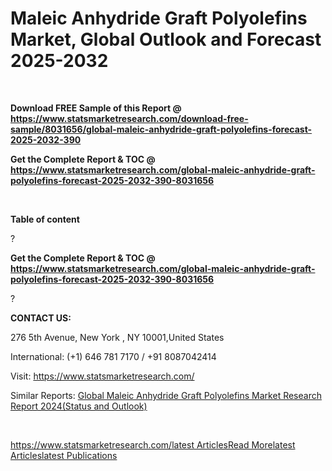 <h1>Maleic Anhydride Graft Polyolefins Market, Global Outlook and Forecast 2025-2032</h1><br/><p><strong>Download FREE Sample of this Report @ <a href="https://www.statsmarketresearch.com/download-free-sample/8031656/global-maleic-anhydride-graft-polyolefins-forecast-2025-2032-390">https://www.statsmarketresearch.com/download-free-sample/8031656/global-maleic-anhydride-graft-polyolefins-forecast-2025-2032-390</a></strong></p>
 
 
 
 <div><b>Get the Complete Report & TOC @ <a href="https://www.statsmarketresearch.com/global-maleic-anhydride-graft-polyolefins-forecast-2025-2032-390-8031656">https://www.statsmarketresearch.com/global-maleic-anhydride-graft-polyolefins-forecast-2025-2032-390-8031656</a></b></div>
 
 
 
 <p><br />
 
 <b>Table of content</b></p>
 
 
 
 <p>? </p>
 
 
 
 <div><b>Get the Complete Report & TOC @ <a href="https://www.statsmarketresearch.com/global-maleic-anhydride-graft-polyolefins-forecast-2025-2032-390-8031656">https://www.statsmarketresearch.com/global-maleic-anhydride-graft-polyolefins-forecast-2025-2032-390-8031656</a></b></div>
 
 
 
 <p>? </p>
 
 
 
 <p><b>CONTACT US:</b><br />
 
 276 5th Avenue, New York , NY 10001,United States<br />
 
 International: (+1) 646 781 7170 / +91 8087042414<br />
 
 Visit: <a href="https://www.statsmarketresearch.com/">https://www.statsmarketresearch.com/</a><br />
 
 Similar Reports: <a href="https://www.statsmarketresearch.com/global-maleic-anhydride-graft-polyolefins-forecast-2025-2032-390-8031656">Global Maleic Anhydride Graft Polyolefins Market Research Report 2024(Status and Outlook)</a><br />
 
 <br />
 
 <a href="https://gyeongbokgung.com">https://www.statsmarketresearch.com/</a><a href="https://hallyeomaritime.com">latest Articles</a><a href="https://jingwansa.com">Read More</a><a href="https://nguoiviet.jp/">latest Articles</a><a href="https://www.intelmarketresearch.com/">latest Publications</a></p>